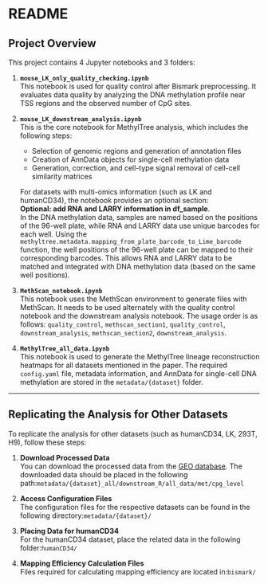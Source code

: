 # README

## Project Overview

This project contains 4 Jupyter notebooks and 3 folders:

1. **`mouse_LK_only_quality_checking.ipynb`**  
   This notebook is used for quality control after Bismark preprocessing. It evaluates data quality by analyzing the DNA methylation profile near TSS regions and the observed number of CpG sites.

2. **`mouse_LK_downstream_analysis.ipynb`**  
   This is the core notebook for MethylTree analysis, which includes the following steps:
   
   - Selection of genomic regions and generation of annotation files
   - Creation of AnnData objects for single-cell methylation data
   - Generation, correction, and cell-type signal removal of cell-cell similarity matrices

   For datasets with multi-omics information (such as LK and humanCD34), the notebook provides an optional section:  
   **Optional: add RNA and LARRY information in df_sample**.  
   In the DNA methylation data, samples are named based on the positions of the 96-well plate, while RNA and LARRY data use unique barcodes for each well. Using the `methyltree.metadata.mapping_from_plate_barcode_to_Lime_barcode` function, the well positions of the 96-well plate can be mapped to their corresponding barcodes. This allows RNA and LARRY data to be matched and integrated with DNA methylation data (based on the same well positions).

3. **`MethScan_notebook.ipynb`**  
   This notebook uses the MethScan environment to generate files with MethScan. It needs to be used alternately with the quality control notebook and the downstream analysis notebook. The usage order is as follows: `quality_control`, `methscan_section1`, `quality_control`, `downstream_analysis`, `methscan_section2`, `downstream_analysis`.

4. **`MethylTree_all_data.ipynb`**  
   This notebook is used to generate the MethylTree lineage reconstruction heatmaps for all datasets mentioned in the paper. The required `config.yaml` file, metadata information, and AnnData for single-cell DNA methylation are stored in the `metadata/{dataset}` folder.

---

## Replicating the Analysis for Other Datasets

To replicate the analysis for other datasets (such as humanCD34, LK, 293T, H9), follow these steps:

1. **Download Processed Data**  
   You can download the processed data from the [GEO database](http://www.ncbi.nlm.nih.gov/geo/query/acc.cgi?acc=GSE262580). The downloaded data should be placed in the following path:`metadata/{dataset}_all/downstream_R/all_data/met/cpg_level`

2. **Access Configuration Files**  
   The configuration files for the respective datasets can be found in the following directory:`metadata/{dataset}/`

3. **Placing Data for humanCD34**  
   For the humanCD34 dataset, place the related data in the following folder:`humanCD34/`

4. **Mapping Efficiency Calculation Files**  
   Files required for calculating mapping efficiency are located in:`bismark/`

   

